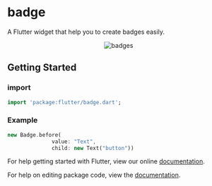 # badge

A Flutter widget that help you to create badges easily.

<p align="center">
  <img src="https://i.imgur.com/qMObRQc.png" alt="badges" style="margin:auto">
</p>




## Getting Started
### import 

```dart
import 'package:flutter/badge.dart';
```

### Example

```dart
new Badge.before(
              value: "Text",
              child: new Text("button"))
```


For help getting started with Flutter, view our online [documentation](https://flutter.io/).

For help on editing package code, view the [documentation](https://flutter.io/developing-packages/).
